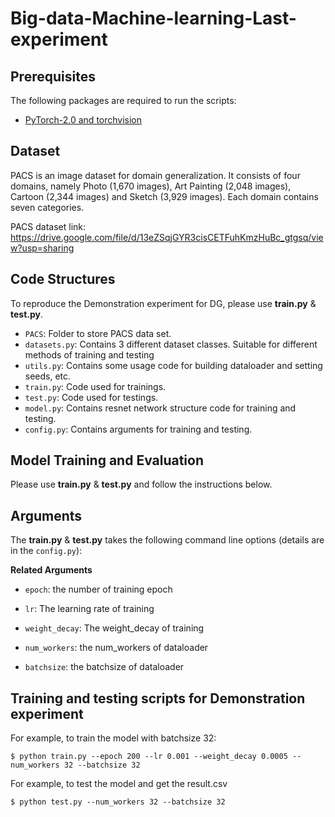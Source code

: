 # Big-data-Machine-learning-Last-experiment


## Prerequisites

The following packages are required to run the scripts:

- [PyTorch-2.0 and torchvision](https://pytorch.org)

## Dataset

PACS is an image dataset for domain generalization. It consists of four domains, namely 
Photo (1,670 images), Art Painting (2,048 images), Cartoon (2,344 images) and Sketch (3,929 
images). Each domain contains seven categories.

PACS dataset link: https://drive.google.com/file/d/13eZSqjGYR3cisCETFuhKmzHuBc_gtgsq/view?usp=sharing

## Code Structures
To reproduce the Demonstration experiment for DG, please use **train.py** & **test.py**.
 - `PACS`: Folder to store PACS data set.
 - `datasets.py`: Contains 3 different dataset classes. Suitable for different methods of training and testing
 - `utils.py`: Contains some usage code for building dataloader and setting seeds, etc.
 - `train.py`: Code used for trainings.
 - `test.py`: Code used for testings.
 - `model.py`: Contains resnet network structure code for training and testing.
 - `config.py`: Contains arguments for training and testing.

## Model Training and Evaluation
Please use **train.py** & **test.py** and follow the instructions below. 

## Arguments
The **train.py** & **test.py** takes the following command line options (details are in the `config.py`):

**Related Arguments**
- `epoch`: the number of training epoch

- `lr`: The learning rate of training

- `weight_decay`: The weight_decay of training

- `num_workers`: the num_workers of dataloader

- `batchsize`: the batchsize of dataloader

## Training and testing scripts for Demonstration experiment

For example, to train the model with batchsize 32:

    $ python train.py --epoch 200 --lr 0.001 --weight_decay 0.0005 --num_workers 32 --batchsize 32
    
For example, to test the model and get the result.csv

    $ python test.py --num_workers 32 --batchsize 32

